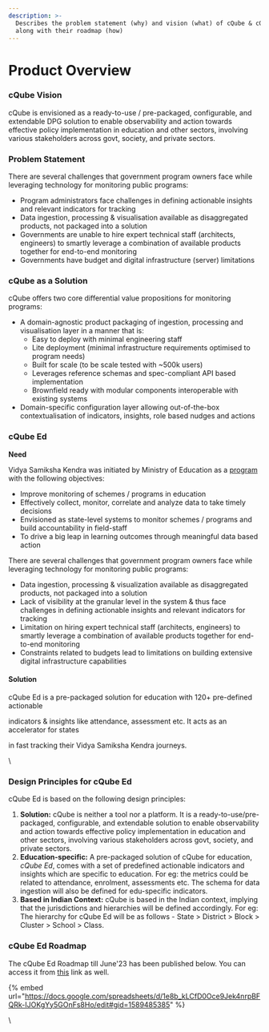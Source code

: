 ```yaml
---
description: >-
  Describes the problem statement (why) and vision (what) of cQube & cQube Ed
  along with their roadmap (how)
---
```


# Product Overview

### cQube Vision

cQube is envisioned as a ready-to-use / pre-packaged, configurable, and extendable DPG solution to enable observability and action towards effective policy implementation in education and other sectors, involving various stakeholders across govt, society, and private sectors.

### Problem Statement

There are several challenges that government program owners face while leveraging technology for monitoring public programs:

* Program administrators face challenges in defining actionable insights and relevant indicators for tracking
* Data ingestion, processing & visualisation available as disaggregated products, not packaged into a solution
* Governments are unable to hire expert technical staff (architects, engineers) to smartly leverage a combination of available products together for end-to-end monitoring
* Governments have budget and digital infrastructure (server) limitations

### **cQube as a Solution**

cQube offers two core differential value propositions for monitoring programs:

* A domain-agnostic product packaging of ingestion, processing and visualisation layer in a manner that is:
  * Easy to deploy with minimal engineering staff
  * Lite deployment (minimal infrastructure requirements optimised to program needs)
  * Built for scale (to be scale tested with \~500k users)
  * Leverages reference schemas and spec-compliant API based implementation
  * Brownfield ready with modular components interoperable with existing systems
* Domain-specific configuration layer allowing out-of-the-box contextualisation of indicators, insights, role based nudges and actions

### cQube Ed

**Need**

Vidya Samiksha Kendra was initiated by Ministry of Education as a [program](https://pib.gov.in/PressReleaseIframePage.aspx?PRID=1843168) with the following objectives:

* Improve monitoring of schemes / programs in education
* Effectively collect, monitor, correlate and analyze data to take timely decisions
* Envisioned as state-level systems to monitor schemes / programs and build accountability in field-staff
* To drive a big leap in learning outcomes through meaningful data based action

There are several challenges that government program owners face while leveraging technology for monitoring public programs:

* Data ingestion, processing & visualization available as disaggregated products, not packaged into a solution
* Lack of visibility at the granular level in the system & thus face challenges in defining actionable insights and relevant indicators for tracking
* Limitation on hiring expert technical staff (architects, engineers) to smartly leverage a combination of available products together for end-to-end monitoring
* Constraints related to budgets lead to limitations on building extensive digital infrastructure capabilities

#### Solution

cQube Ed is a pre-packaged solution for education with 120+ pre-defined actionable

indicators & insights like attendance, assessment etc. It acts as an accelerator for states

in fast tracking their Vidya Samiksha Kendra journeys.

\


### Design Principles for cQube Ed

cQube Ed is based on the following design principles:

1. **Solution:** cQube is neither a tool nor a platform. It is a ready-to-use/pre-packaged, configurable, and extendable solution to enable observability and action towards effective policy implementation in education and other sectors, involving various stakeholders across govt, society, and private sectors.
2. **Education-specific:** A pre-packaged solution of cQube for education, _cQube Ed_, comes with a set of predefined actionable indicators and insights which are specific to education. For eg: the metrics could be related to attendance, enrolment, assessments etc. The schema for data ingestion will also be defined for edu-specific indicators.
3. **Based in Indian Context:** cQube is based in the Indian context, implying that the jurisdictions and hierarchies will be defined accordingly. For eg: The hierarchy for cQube Ed will be as follows - State > District > Block > Cluster > School > Class.

### cQube Ed Roadmap

The cQube Ed Roadmap till June'23 has been published below. You can access it from [this](https://docs.google.com/spreadsheets/d/1e8b\_kLCfD0Oce9Jek4nrpBFQRk-IJOKgYy5GOnFs8Ho/edit#gid=1589485385) link as well.

{% embed url="https://docs.google.com/spreadsheets/d/1e8b_kLCfD0Oce9Jek4nrpBFQRk-IJOKgYy5GOnFs8Ho/edit#gid=1589485385" %}

\
